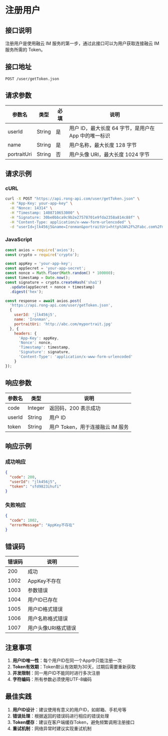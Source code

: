 # 注册用户

## 接口说明

注册用户是使用融云 IM 服务的第一步，通过此接口可以为用户获取连接融云 IM 服务所需的 Token。

## 接口地址

```
POST /user/getToken.json
```

## 请求参数

| 参数名 | 类型 | 必填 | 说明 |
|--------|------|------|------|
| userId | String | 是 | 用户 ID，最大长度 64 字节，是用户在 App 中的唯一标识 |
| name | String | 是 | 用户名称，最大长度 128 字节 |
| portraitUri | String | 否 | 用户头像 URI，最大长度 1024 字节 |

## 请求示例

### cURL
```bash
curl -X POST "https://api.rong-api.com/user/getToken.json" \
  -H "App-Key: your-app-key" \
  -H "Nonce: 14314" \
  -H "Timestamp: 1408710653000" \
  -H "Signature: 30be0bbca9c9b2e27578701e9fda2358a814c88f" \
  -H "Content-Type: application/x-www-form-urlencoded" \
  -d "userId=jlk456j5&name=Ironman&portraitUri=http%3A%2F%2Fabc.com%2Fmyportrait.jpg"
```

### JavaScript
```javascript
const axios = require('axios');
const crypto = require('crypto');

const appKey = 'your-app-key';
const appSecret = 'your-app-secret';
const nonce = Math.floor(Math.random() * 100000);
const timestamp = Date.now();
const signature = crypto.createHash('sha1')
  .update(appSecret + nonce + timestamp)
  .digest('hex');

const response = await axios.post(
  'https://api.rong-api.com/user/getToken.json', 
  {
    userId: 'jlk456j5',
    name: 'Ironman',
    portraitUri: 'http://abc.com/myportrait.jpg'
  }, {
    headers: {
      'App-Key': appKey,
      'Nonce': nonce,
      'Timestamp': timestamp,
      'Signature': signature,
      'Content-Type': 'application/x-www-form-urlencoded'
    }
});
```

## 响应参数

| 参数名 | 类型 | 说明 |
|--------|------|------|
| code | Integer | 返回码，200 表示成功 |
| userId | String | 用户 ID |
| token | String | 用户 Token，用于连接融云 IM 服务 |

## 响应示例

### 成功响应
```json
{
  "code": 200,
  "userId": "jlk456j5",
  "token": "sfd9823ihufi"
}
```

### 失败响应
```json
{
  "code": 1002,
  "errorMessage": "AppKey不存在"
}
```

## 错误码

| 错误码 | 说明 |
|--------|------|
| 200 | 成功 |
| 1002 | AppKey不存在 |
| 1003 | 参数错误 |
| 1004 | 用户ID已存在 |
| 1005 | 用户ID格式错误 |
| 1006 | 用户名称格式错误 |
| 1007 | 用户头像URI格式错误 |

## 注意事项

1. **用户ID唯一性**：每个用户ID在同一个App中只能注册一次
2. **Token有效期**：Token默认有效期为30天，过期后需要重新获取
3. **并发限制**：同一用户ID不能同时进行多次注册
4. **字符编码**：所有参数必须使用UTF-8编码

## 最佳实践

1. **用户ID设计**：建议使用有意义的用户ID，如邮箱、手机号等
2. **错误处理**：根据返回的错误码进行相应的错误处理
3. **Token缓存**：建议在客户端缓存Token，避免频繁调用注册接口
4. **重试机制**：网络异常时建议实现重试机制 
